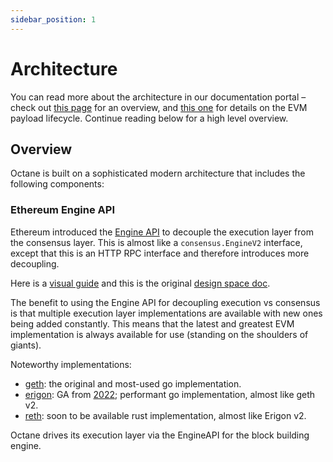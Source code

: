 ```yaml
---
sidebar_position: 1
---
```


# Architecture

You can read more about the architecture in our documentation portal – check out [this page](https://docs.omni.network/protocol/evmengine/dual) for an overview, and [this one](https://docs.omni.network/protocol/evmengine/lifecycle) for details on the EVM payload lifecycle. Continue reading below for a high level overview.

## Overview

Octane is built on a sophisticated modern architecture that includes the following components:

### Ethereum Engine API

Ethereum introduced the [Engine API](https://github.com/ethereum/execution-apis/tree/main/src/engine) to decouple the execution layer from the consensus layer. This is almost like a `consensus.EngineV2` interface, except that this is an HTTP RPC interface and therefore introduces more decoupling.

Here is a [visual guide](https://hackmd.io/@danielrachi/engine_api) and this is the original [design space doc](https://hackmd.io/@n0ble/consensus_api_design_space).

The benefit to using the Engine API for decoupling execution vs consensus is that multiple execution layer implementations are available with new ones being added constantly. This means that the latest and greatest EVM implementation is always available for use (standing on the shoulders of giants).

Noteworthy implementations:

- [geth](https://github.com/ethereum/go-ethereum): the original and most-used go implementation.
- [erigon](https://github.com/ledgerwatch/erigon): GA from [2022](https://erigon.substack.com/p/post-merge-release-of-erigon-dropping); performant go implementation, almost like geth v2.
- [reth](https://github.com/paradigmxyz/reth): soon to be available rust implementation, almost like Erigon v2.

Octane drives its execution layer via the EngineAPI for the block building engine.
